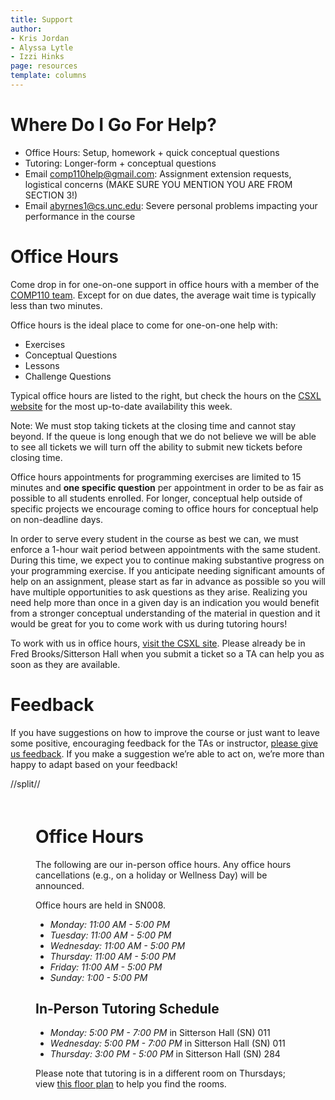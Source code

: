 ```yaml
---
title: Support
author:
- Kris Jordan
- Alyssa Lytle
- Izzi Hinks
page: resources
template: columns
---
```


<div class="box link-page" >

# Where Do I Go For Help?

* Office Hours: Setup, homework + quick conceptual questions
* Tutoring: Longer-form + conceptual questions
* Email <comp110help@gmail.com>: Assignment extension requests, logistical concerns (MAKE SURE YOU MENTION YOU ARE FROM SECTION 3!)
* Email <abyrnes1@cs.unc.edu>: Severe personal problems impacting your performance in the course

<!-- # Office Hours + Tutoring -->

# Office Hours

Come drop in for one-on-one support in office hours with a member of the [COMP110 team](/resources/team.html). Except for on due dates, the average wait time is typically less than two minutes.

Office hours is the ideal place to come for one-on-one help with:

* Exercises
* Conceptual Questions
* Lessons
* Challenge Questions

Typical office hours are listed to the right, but check the hours on the [CSXL website](https://csxl.unc.edu/) for the most up-to-date availability this week.

Note: We must stop taking tickets at the closing time and cannot stay beyond. If the queue is long enough that we do not believe we will be able to see all tickets we will turn off the ability to submit new tickets before closing time.

Office hours appointments for programming exercises are limited to 15 minutes and **one specific question** per appointment in order to be as fair as possible to all students enrolled. For longer, conceptual help outside of specific projects we encourage coming to office hours for conceptual help on non-deadline days.

In order to serve every student in the course as best we can, we must enforce a 1-hour wait period between appointments with the same student. During this time, we expect you to continue making substantive progress on your programming exercise. If you anticipate needing significant amounts of help on an assignment, please start as far in advance as possible so you will have multiple opportunities to ask questions as they arise. Realizing you need help more than once in a given day is an indication you would benefit from a stronger conceptual understanding of the material in question and it would be great for you to come work with us during tutoring hours!

To work with us in office hours, <a href="https://csxl.unc.edu/" target="_blank">visit the CSXL site</a>. Please already be in Fred Brooks/Sitterson Hall when you submit a ticket so a TA can help you as soon as they are available.

<!-- To participate in remote office hours:

1. Begin a Zoom meeting. **Please have your camera on and _do not share your screen_ until asked to do so!**
2. Hover over your meeting's window and click the green shield icon in the top-left corner 
3. Click "Copy Link" to copy the URL to your Zoom meeting
4. <a href="https://course.care/ng/course/85" target="_blank">Open Course.Care click "Check-in" for currently open office hours</a>. Select what kind of help you are seeking and paste in your Zoom URL. Be detailed and descriptive in your request for help. If you fail to make an honest effort to describe the purpose of the meeting, TAs are instructed to cancel your request.
5. Our teaching team will get to you as soon as we can! -->



# Feedback

If you have suggestions on how to improve the course or just want to leave some positive, encouraging feedback for the TAs or instructor, [please give us feedback](https://airtable.com/appB1qPsdKZhVAxvF/pag4p6kfIuixxRcWm/form). If you make a suggestion we’re able to act on, we’re more than happy to adapt based on your feedback!
</div>
//split// 



<div class="box link-page" style="padding:20px 40px">

# Office Hours

The following are our in-person office hours. Any office hours cancellations (e.g., on a holiday or Wellness Day) will be announced. 

Office hours are held in SN008.

* _Monday: 11:00 AM - 5:00 PM_
* _Tuesday: 11:00 AM - 5:00 PM_
* _Wednesday: 11:00 AM - 5:00 PM_
* _Thursday: 11:00 AM - 5:00 PM_
* _Friday: 11:00 AM - 5:00 PM_
* _Sunday: 1:00 - 5:00 PM_ 

<!-- ## In-Person Office Hours Schedule

In-person Office Hours will be in Sitterson Hall (SN) 008. You can find Sitterson Hall, room 008 by going to the lower level of the lobby and walking to the wall that's closest to the Carolina Inn. 

* _Monday: 1:00 - 3:00 PM_
* _Tuesday: 1:00 - 3:00 PM_
* _Wednesday: 1:00 - 3:00 PM_
* _Thursday: 1:00 - 3:00 PM_
* _Friday: 1:00 - 3:00 PM_
* _Sunday: 1:00 - 3:00 PM_ -->

<!-- ## Virtual Office Hours Schedule

Virtual Office Hours will be offered via Zoom.

To join office hours, you will create your own Zoom meeting and send the link for the TA to join! 

Go to [EdStem](https://edstem.org/) and select "chat" (under the "new thread" button in the top left). Then select the "#office-hours" channel and post your Zoom link in the chat!  -->

<!-- 
### Office Hours Times

* _Monday: 12:00 - 2:00 PM_
* _Tuesday: 9:00 AM - 12:00 PM_
* _Wednesday: 9:00 - 11:00 AM, 5:00 - 7:00 PM_
* _Thursday: 11:00 AM - 2:00 PM, 5:00 - 8:00 PM_ -->


## In-Person Tutoring Schedule

* _Monday: 5:00 PM - 7:00 PM_ in Sitterson Hall (SN) 011
* _Wednesday: 5:00 PM - 7:00 PM_ in Sitterson Hall (SN) 011
* _Thursday: 3:00 PM - 5:00 PM_ in Sitterson Hall (SN) 284

Please note that tutoring is in a different room on Thursdays; view [this floor plan](https://cs.unc.edu/resources/floor-plans/) to help you find the rooms. 

</div>

